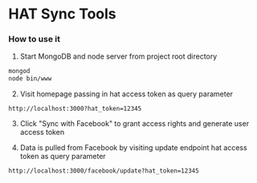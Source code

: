 # HAT Sync Tools

### How to use it

1. Start MongoDB and node server from project root directory

  ```bash
  mongod
  node bin/www
  ```

2. Visit homepage passing in hat access token as query parameter

  ```
  http://localhost:3000?hat_token=12345
  ```

3. Click "Sync with Facebook" to grant access rights and generate user access token

4. Data is pulled from Facebook by visiting update endpoint hat access token as query parameter

  ```
  http://localhost:3000/facebook/update?hat_token=12345
  ```